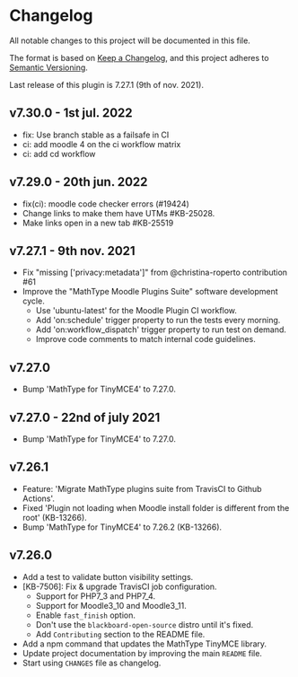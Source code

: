 # Changelog

All notable changes to this project will be documented in this file.

The format is based on [Keep a Changelog](https://keepachangelog.com/en/1.0.0/),
and this project adheres to [Semantic Versioning](https://semver.org/spec/v2.0.0.html).

Last release of this plugin is 7.27.1 (9th of nov. 2021).

## v7.30.0 - 1st jul. 2022
 - fix: Use branch stable as a failsafe in CI
 - ci: add moodle 4 on the ci workflow matrix
 - ci: add cd workflow

## v7.29.0 - 20th jun. 2022

- fix(ci): moodle code checker errors (#19424)
- Change links to make them have UTMs #KB-25028.
- Make links open in a new tab #KB-25519

## v7.27.1 - 9th nov. 2021
- Fix "missing ['privacy:metadata']" from @christina-roperto contribution #61
- Improve the "MathType Moodle Plugins Suite" software development cycle.
  - Use 'ubuntu-latest' for the Moodle Plugin CI workflow.
  - Add 'on:schedule' trigger property to run the tests every morning.
  - Add 'on:workflow_dispatch' trigger property to run test on demand.
  - Improve code comments to match internal code guidelines.
## v7.27.0
- Bump 'MathType for TinyMCE4' to 7.27.0.

## v7.27.0 - 22nd of july 2021
- Bump 'MathType for TinyMCE4' to 7.27.0.

## v7.26.1
- Feature: 'Migrate MathType plugins suite from TravisCI to Github Actions'.
- Fixed 'Plugin not loading when Moodle install folder is different from the root' (KB-13266).
- Bump 'MathType for TinyMCE4' to 7.26.2 (KB-13266).

## v7.26.0
- Add a test to validate button visibility settings.
- [KB-7506]: Fix & upgrade TravisCI job configuration.
  - Support for PHP7_3 and PHP7_4.
  - Support for Moodle3_10 and Moodle3_11.
  - Enable `fast_finish` option.
  - Don't use the `blackboard-open-source` distro until it's fixed.
  - Add `Contributing` section to the README file.
- Add a npm command that updates the MathType TinyMCE library. 
- Update project documentation by improving the main `README` file.
- Start using `CHANGES` file as changelog.